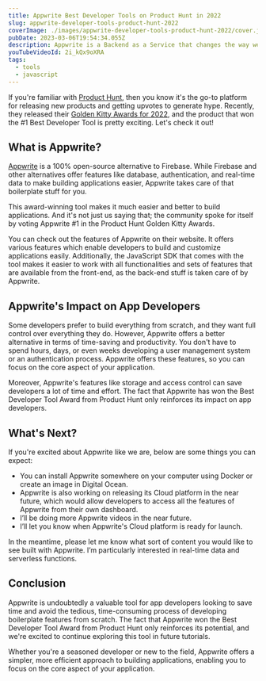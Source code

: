 ```yaml
---
title: Appwrite Best Developer Tools on Product Hunt in 2022
slug: appwrite-developer-tools-product-hunt-2022
coverImage: ./images/appwrite-developer-tools-product-hunt-2022/cover.jpg
pubDate: 2023-03-06T19:54:34.055Z
description: Appwrite is a Backend as a Service that changes the way we build applications
youTubeVideoId: 2i_kQx9oXRA
tags:
  - tools
  - javascript
---
```


If you're familiar with [Product Hunt](https://producthunt.com/), then you know it's the go-to platform for releasing new products and getting upvotes to generate hype. Recently, they released their [Golden Kitty Awards for 2022](https://www.producthunt.com/golden-kitty-awards/hall-of-fame), and the product that won the #1 Best Developer Tool is pretty exciting. Let's check it out!

## What is Appwrite?

[Appwrite](https://appwrite.io/) is a 100% open-source alternative to Firebase. While Firebase and other alternatives offer features like database, authentication, and real-time data to make building applications easier, Appwrite takes care of that boilerplate stuff for you.

This award-winning tool makes it much easier and better to build applications. And it's not just us saying that; the community spoke for itself by voting Appwrite #1 in the Product Hunt Golden Kitty Awards.

You can check out the features of Appwrite on their website. It offers various features which enable developers to build and customize applications easily. Additionally, the JavaScript SDK that comes with the tool makes it easier to work with all functionalities and sets of features that are available from the front-end, as the back-end stuff is taken care of by Appwrite.

## Appwrite's Impact on App Developers

Some developers prefer to build everything from scratch, and they want full control over everything they do. However, Appwrite offers a better alternative in terms of time-saving and productivity. You don't have to spend hours, days, or even weeks developing a user management system or an authentication process. Appwrite offers these features, so you can focus on the core aspect of your application.

Moreover, Appwrite's features like storage and access control can save developers a lot of time and effort. The fact that Appwrite has won the Best Developer Tool Award from Product Hunt only reinforces its impact on app developers.

## What's Next?

If you're excited about Appwrite like we are, below are some things you can expect:

- You can install Appwrite somewhere on your computer using Docker or create an image in Digital Ocean.
- Appwrite is also working on releasing its Cloud platform in the near future, which would allow developers to access all the features of Appwrite from their own dashboard.
- I’ll be doing more Appwrite videos in the near future.
- I’ll let you know when Appwrite's Cloud platform is ready for launch.

In the meantime, please let me know what sort of content you would like to see built with Appwrite. I’m particularly interested in real-time data and serverless functions.

## Conclusion

Appwrite is undoubtedly a valuable tool for app developers looking to save time and avoid the tedious, time-consuming process of developing boilerplate features from scratch. The fact that Appwrite won the Best Developer Tool Award from Product Hunt only reinforces its potential, and we're excited to continue exploring this tool in future tutorials.

Whether you're a seasoned developer or new to the field, Appwrite offers a simpler, more efficient approach to building applications, enabling you to focus on the core aspect of your application.
